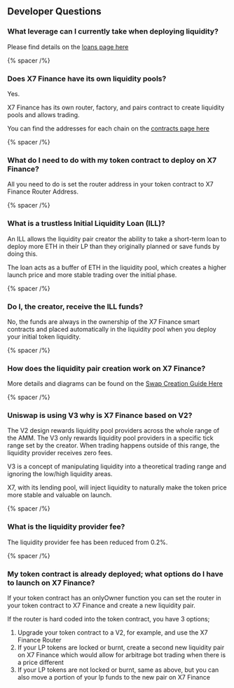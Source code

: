 ## Developer Questions

### What leverage can I currently take when deploying liquidity?

Please find details on the [loans page here](/loans/)

{% spacer /%}

### Does X7 Finance have its own liquidity pools?

Yes.

X7 Finance has its own router, factory, and pairs contract to create liquidity pools and allows trading.

You can find the addresses for each chain on the [contracts page here](/contracts/)

{% spacer /%}

### What do I need to do with my token contract to deploy on X7 Finance?

All you need to do is set the router address in your token contract to X7 Finance Router Address.

{% spacer /%}

### What is a trustless Initial Liquidity Loan (ILL)?

An ILL allows the liquidity pair creator the ability to take a short-term loan to deploy more ETH in their LP than they originally planned or save funds by doing this.

The loan acts as a buffer of ETH in the liquidity pool, which creates a higher launch price and more stable trading over the initial phase.

{% spacer /%}

### Do I, the creator, receive the ILL funds?

No, the funds are always in the ownership of the X7 Finance smart contracts and placed automatically in the liquidity pool when you deploy your initial token liquidity.

{% spacer /%}

### How does the liquidity pair creation work on X7 Finance?

More details and diagrams can be found on the [Swap Creation Guide Here](/whitepaper/understanding-swap-creation/)

{% spacer /%}

### Uniswap is using V3 why is X7 Finance based on V2?

The V2 design rewards liquidity pool providers across the whole range of the AMM. The V3 only rewards liquidity pool providers in a specific tick range set by the creator. When trading happens outside of this range, the liquidity provider receives zero fees.

V3 is a concept of manipulating liquidity into a theoretical trading range and ignoring the low/high liquidity areas.

X7, with its lending pool, will inject liquidity to naturally make the token price more stable and valuable on launch.

{% spacer /%}

### What is the liquidity provider fee?

The liquidity provider fee has been reduced from 0.2%.

{% spacer /%}

### My token contract is already deployed; what options do I have to launch on X7 Finance?

If your token contract has an onlyOwner function you can set the router in your token contract to X7 Finance and create a new liquidity pair.

If the router is hard coded into the token contract, you have 3 options;

1. Upgrade your token contract to a V2, for example, and use the X7 Finance Router
2. If your LP tokens are locked or burnt, create a second new liquidity pair on X7 Finance which would allow for arbitrage bot trading when there is a price different
3. If your LP tokens are not locked or burnt, same as above, but you can also move a portion of your lp funds to the new pair on X7 Finance
